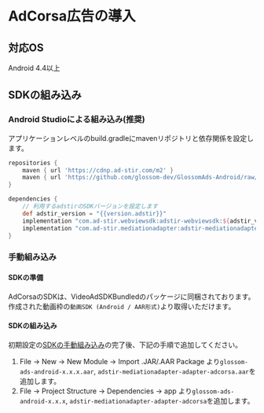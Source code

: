 # AdCorsa広告の導入

## 対応OS
Android 4.4以上

## SDKの組み込み

### Android Studioによる組み込み(推奨)
アプリケーションレベルのbuild.gradleにmavenリポジトリと依存関係を設定します。

```groovy hl_lines="6 11"
repositories {
    maven { url 'https://cdnp.ad-stir.com/m2' }
    maven { url 'https://github.com/glossom-dev/GlossomAds-Android/raw/master' }
}

dependencies {
    // 利用するadstirのSDKバージョンを設定します
    def adstir_version = "{{version.adstir}}"
    implementation "com.ad-stir.webviewsdk:adstir-webviewsdk:${adstir_version}"
    implementation "com.ad-stir.mediationadapter:adstir-mediationadapter-adcorsa:${adstir_version}"
}
```

### 手動組み込み
#### SDKの準備
AdCorsaのSDKは、VideoAdSDKBundledのパッケージに同梱されております。  
作成された動画枠の`動画SDK (Android / AAR形式)`より取得いただけます。

#### SDKの組み込み
初期設定の[SDKの手動組み込み](../init/manual_integration.md)の完了後、下記の手順で追加してください。

1. File -> New -> New Module -> Import .JAR/.AAR Package より`glossom-ads-android-x.x.x.aar`, `adstir-mediationadapter-adapter-adcorsa.aar`を追加します。
2. File -> Project Structure -> Dependencies -> app より`glossom-ads-android-x.x.x`, `adstir-mediationadapter-adapter-adcorsa`を追加します。
